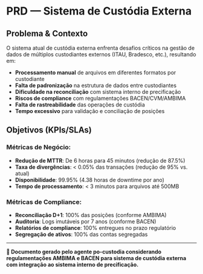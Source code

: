 # PRD — Sistema de Custódia Externa

## Problema & Contexto

O sistema atual de custódia externa enfrenta desafios críticos na gestão de dados de múltiplos custodiantes externos (ITAU, Bradesco, etc.), resultando em:

- **Processamento manual** de arquivos em diferentes formatos por custodiante
- **Falta de padronização** na estrutura de dados entre custodiantes
- **Dificuldade na reconciliação** com sistema interno de precificação
- **Riscos de compliance** com regulamentações BACEN/CVM/AMBIMA
- **Falta de rastreabilidade** das operações de custódia
- **Tempo excessivo** para validação e conciliação de posições

## Objetivos (KPIs/SLAs)

### **Métricas de Negócio:**

- **Redução de MTTR**: De 6 horas para 45 minutos (redução de 87.5%)
- **Taxa de divergências**: < 0.05% das transações (redução de 95% vs. atual)
- **Disponibilidade**: 99.95% (4.38 horas de downtime por ano)
- **Tempo de processamento**: < 3 minutos para arquivos até 500MB

### **Métricas de Compliance:**

- **Reconciliação D+1**: 100% das posições (conforme AMBIMA)
- **Auditoria**: Logs imutáveis por 7 anos (conforme BACEN)
- **Relatórios de compliance**: 100% entregues no prazo regulatório
- **Segregação de ativos**: 100% das contas segregadas

---

**📝 Documento gerado pelo agente po-custodia considerando regulamentações AMBIMA e BACEN para sistema de custódia externa com integração ao sistema interno de precificação.**
